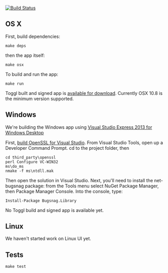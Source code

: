 
[![Build Status](https://travis-ci.org/toggl/toggldesktop.png)](https://travis-ci.org/toggl/toggldesktop)


OS X
---
First, build dependencies:
```
make deps
```
then the app itself:
```
make osx
```

To build and run the app:
```
make run
```

Toggl built and signed app is [available for download](https://www.toggl.com/api/v8/installer?platform=darwin&app=td&channel=stable). Currently OSX 10.8 is the minimum version supported.

Windows
-------
We're building the Windows app using [Visual Studio Express 2013 for Windows Desktop](http://www.microsoft.com/en-us/download/details.aspx?id=40787) 

First, [build OpenSSL for Visual Studio](http://developer.covenanteyes.com/building-openssl-for-visual-studio/). From Visual Studio Tools, open up a Developer Command Prompt. cd to the project folder, then

```
cd third_party\openssl
perl Configure VC-WIN32
ms\do_ms
nmake -f ms\ntdll.mak 
```

Then open the solution in Visual Studio. Next, you'll need to install the net-bugsnag package: from the Tools menu select NuGet Package Manager, then Package Manager Console. Into the console, type:

```
Install-Package Bugsnag.Library
```

No Toggl build and signed app is available yet.

Linux
-----
We haven't started work on Linux UI yet. 


Tests
-----
```
make test
```

